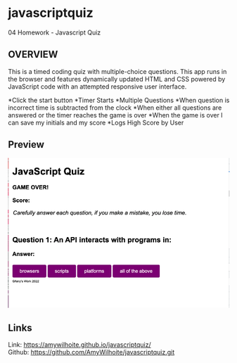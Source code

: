 # javascriptquiz
04 Homework - Javascript Quiz
## OVERVIEW
 This is a timed coding quiz with multiple-choice questions. This app runs in the browser and features dynamically updated HTML and CSS powered by JavaScript code with an attempted responsive user interface. 
 
*Click the start button
*Timer Starts
*Multiple Questions
*When question is incorrect time is subtracted from the clock
*When either all questions are answered or the timer reaches the game is over
*When the game is over I can save my initials and my score
*Logs High Score by User

## Preview
![Preview](./assets/preview.1.27.png)

## Links
Link: https://amywilhoite.github.io/javascriptquiz/ <br>
Github: https://github.com/AmyWilhoite/javascriptquiz.git
